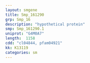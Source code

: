 ```yaml
---
layout: smgene
title: Smp_161290
grp: Smp_16
description: "hypothetical protein"
smp: Smp_161290.1
uniprot: "G4M0A7"
length:  1158
cdd: "cl04844, pfam04921"
kk: K13119
categories: sm
---
```

